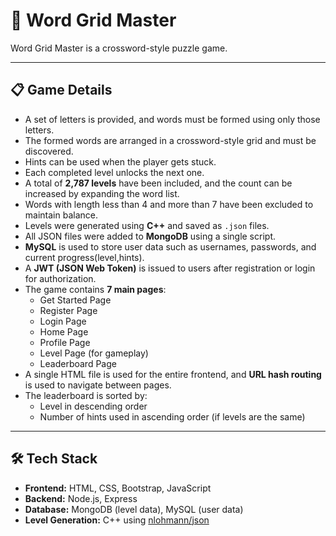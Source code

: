 # 🧩 Word Grid Master

Word Grid Master is a crossword-style puzzle game.

<!--
---

## 🎥 Demo Video

[![Watch the video](https://img.youtube.com/vi/YOUR_VIDEO_URL/hqdefault.jpg)](https://www.youtube.com/watch?v=YOUR_VIDEO_URL)
-->
---

## 📋 Game Details

- A set of letters is provided, and words must be formed using only those letters.
- The formed words are arranged in a crossword-style grid and must be discovered.
- Hints can be used when the player gets stuck.
- Each completed level unlocks the next one.
- A total of **2,787 levels** have been included, and the count can be increased by expanding the word list.
- Words with length less than 4 and more than 7 have been excluded to maintain balance.
- Levels were generated using **C++** and saved as `.json` files.
- All JSON files were added to **MongoDB** using a single script.
- **MySQL** is used to store user data such as usernames, passwords, and current progress(level,hints).
- A **JWT (JSON Web Token)** is issued to users after registration or login for authorization.
- The game contains **7 main pages**:
  - Get Started Page
  - Register Page
  - Login Page
  - Home Page
  - Profile Page
  - Level Page (for gameplay)
  - Leaderboard Page
- A single HTML file is used for the entire frontend, and **URL hash routing** is used to navigate between pages.
- The leaderboard is sorted by:
  - Level in descending order
  - Number of hints used in ascending order (if levels are the same)

---

## 🛠️ Tech Stack

- **Frontend:** HTML, CSS, Bootstrap, JavaScript
- **Backend:** Node.js, Express
- **Database:** MongoDB (level data), MySQL (user data)
- **Level Generation:** C++ using [nlohmann/json](https://github.com/nlohmann/json)

